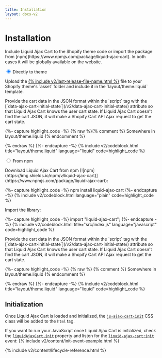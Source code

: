 ```yaml
---
title: Installation
layout: docs-v2
---
```


# Installation

<p class="lead" markdown="1">
Include Liquid Ajax Cart to the Shopify theme code or import the package from [npm](https://www.npmjs.com/package/liquid-ajax-cart).
In both cases it will be globally available on the website.
</p>

<div class="tabs">

<input type="radio" name="installation_types" id="installation_type_direct" checked />
<label for="installation_type_direct">Directly to theme</label>
<div>

<p markdown="1">Upload the <a href="{% include v2/last-release-file-name.html path=true %}" download >{% include v2/last-release-file-name.html %}</a> file to your Shopify theme's `asset` folder and include it in the `layout/theme.liquid` template.</p>

<p markdown="1">
Provide the cart data in the JSON format within the `script` tag 
with the [`data-ajax-cart-initial-state`](/v2/data-ajax-cart-initial-state/) attribute so that
Liquid Ajax Cart knows the user cart state.  
If Liquid Ajax Cart doesn't find the cart JSON, it will make a Shopify Cart API Ajax request to get the cart state.
</p>

{%- capture highlight_code -%}
{% raw %}{% comment %} Somewhere in layout/theme.liquid {% endcomment %}

<script type="application/json" data-ajax-cart-initial-state>
  {{ cart | json }}
</script>

<script type="module">
  import {% endraw %}{% include v2/last-release-file-name.html asset_url=true %}{% raw %};
</script>
{% endraw %}
{%- endcapture -%}
{% include v2/codeblock.html title="layout/theme.liquid" language="liquid" code=highlight_code %}

</div>

<input type="radio" name="installation_types" id="installation_type_npm" />
<label for="installation_type_npm">From npm</label> 
<div>

<p markdown="1">Download Liquid Ajax Cart from npm [![npm](https://img.shields.io/npm/v/liquid-ajax-cart)](https://www.npmjs.com/package/liquid-ajax-cart):</p>

{%- capture highlight_code -%}
npm install liquid-ajax-cart
{%- endcapture -%}
{% include v2/codeblock.html language="plain" code=highlight_code %}

<p>Import the library:</p>
{%- capture highlight_code -%}
import "liquid-ajax-cart";
{%- endcapture -%}
{% include v2/codeblock.html title="src/index.js" language="javascript" code=highlight_code %}

<p markdown="1">
Provide the cart data in the JSON format within the `script` tag 
with the [`data-ajax-cart-initial-state`](/v2/data-ajax-cart-initial-state/) attribute so that
Liquid Ajax Cart knows the user cart state.  
If Liquid Ajax Cart doesn't find the cart JSON, it will make a Shopify Cart API Ajax request to get the cart state.
</p>
{%- capture highlight_code -%}
{% raw %}
{% comment %} Somewhere in layout/theme.liquid {% endcomment %}

<script type="application/json" data-ajax-cart-initial-state>
  {{ cart | json }}
</script>

<script src="{{ 'my-bundle.min.js' | asset_url }}" defer="defer"></script>
{% endraw %}
{%- endcapture -%}
{% include v2/codeblock.html title="layout/theme.liquid" language="liquid" code=highlight_code %}

</div>

</div>

## Initialization

Once Liquid Ajax Cart is loaded and initialized, 
the [`js-ajax-cart-init`](/v2/js-ajax-cart-init/) CSS class will be added to the `html` tag.

If you want to run your JavaScript once Liquid Ajax Cart is initialized, 
check the [`liquidAjaxCart.init`](/v2/liquid-ajax-cart-init/) property 
and listen for the [`liquid-ajax-cart:init`](/v2/event-init/) event:
{% include v2/content/init-event-example.html %}

{% include v2/content/lifecycle-reference.html %}